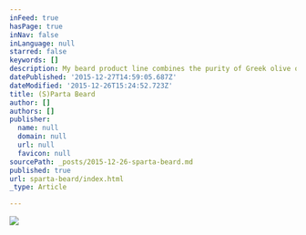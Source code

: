```yaml
---
inFeed: true
hasPage: true
inNav: false
inLanguage: null
starred: false
keywords: []
description: My beard product line combines the purity of Greek olive oil with botanicals indigenous to the arctics of Finland
datePublished: '2015-12-27T14:59:05.687Z'
dateModified: '2015-12-26T15:24:52.723Z'
title: (S)Parta Beard
author: []
authors: []
publisher:
  name: null
  domain: null
  url: null
  favicon: null
sourcePath: _posts/2015-12-26-sparta-beard.md
published: true
url: sparta-beard/index.html
_type: Article

---
```

![](https://the-grid-user-content.s3-us-west-2.amazonaws.com/f383d19f-4b79-4348-a25d-fe6106d9f930.jpg)